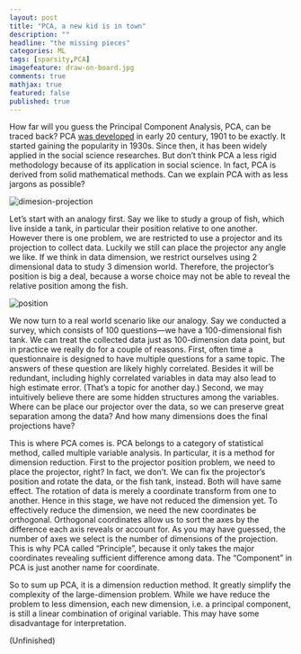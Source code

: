 ```yaml
---
layout: post
title: "PCA, a new kid is in town"
description: ""
headline: "the missing pieces"
categories: ML
tags: [sparsity,PCA]
imagefeature: draw-on-board.jpg
comments: true
mathjax: true
featured: false
published: true
---
```


How far will you guess the Principal Component Analysis, PCA, can be traced back? PCA <a href=
"http://imedea.uib-csic.es/master/cambioglobal/Modulo_V_cod101615/Theory/lit_support/pca_wold.pdf" target="_blacnk">was developed</a> in early 20 century, 1901 to be exactly. It started gaining the popularity in 1930s. Since then, it has been widely applied in the social science researches. But don’t think PCA a less rigid methodology because of its application in social science. In fact, PCA is derived from solid mathematical methods. Can we explain PCA with as less jargons as possible?    

![dimesion-projection](http://bit.ly/1O6zLn6)

Let’s start with an analogy first.  Say we like to study a group of fish, which live inside a tank, in particular their position relative to one another. However there is one problem, we are restricted to use a projector and its projection to collect data.  Luckily we still can place the projector any angle we like. If we think in data dimension, we restrict ourselves using 2 dimensional data to study 3 dimension world. Therefore, the projector’s position is big a deal, because a worse choice may not be able to reveal the relative position among the fish.     

![position](http://bit.ly/1JId4Pz)

We now turn to a real world scenario like our analogy. Say we conducted a survey, which consists of 100 questions—we have a 100-dimensional fish tank. We can treat the collected data just as 100-dimension data point, but in practice we really do for a couple of reasons. First, often time a questionnaire is designed to have multiple questions for a same topic. The answers of these question are likely highly correlated. Besides it will be redundant, including highly correlated variables in data may also lead to high estimate error. (That’s a topic for another day.) Second, we may intuitively believe there are some hidden structures among the variables.  Where can be place our projector over the data, so we can preserve great separation among the data? And how many dimensions does the final projections have? 

This is where PCA comes is. PCA belongs to a category of statistical method, called multiple variable analysis. In particular, it is a method for dimension reduction. First to the projector position problem, we need to place the projector, right?  In fact, we don’t. We can fix the projector’s position and rotate the data, or the fish tank, instead.  Both will have same effect. The rotation of data is merely a coordinate transform from one to another. Hence in this stage, we have not reduced the dimension yet. To effectively reduce the dimension, we need the new coordinates be orthogonal. Orthogonal coordinates allow us to sort the axes by the difference each axis reveals or account for. As you may have guessed, the number of axes we select is the number of dimensions of the projection. This is why PCA called “Principle”, because it only takes the major coordinates revealing sufficient difference among data. The “Component” in PCA is just another name for coordinate.     

So to sum up PCA, it is a dimension reduction method. It greatly simplify the complexity of the large-dimension problem. While we have reduce the problem to less dimension, each new dimension, i.e. a principal component, is still a linear combination of original variable. This may have some disadvantage for interpretation. 

       

   
(Unfinished)
